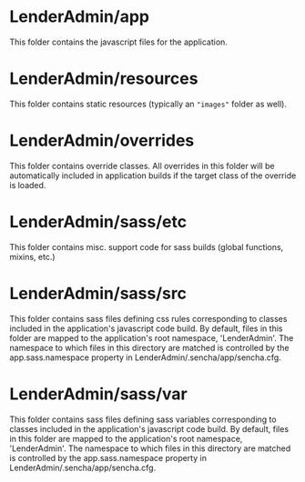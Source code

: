 # LenderAdmin/app

This folder contains the javascript files for the application.

# LenderAdmin/resources

This folder contains static resources (typically an `"images"` folder as well).

# LenderAdmin/overrides

This folder contains override classes. All overrides in this folder will be 
automatically included in application builds if the target class of the override
is loaded.

# LenderAdmin/sass/etc

This folder contains misc. support code for sass builds (global functions, 
mixins, etc.)

# LenderAdmin/sass/src

This folder contains sass files defining css rules corresponding to classes
included in the application's javascript code build.  By default, files in this 
folder are mapped to the application's root namespace, 'LenderAdmin'. The
namespace to which files in this directory are matched is controlled by the
app.sass.namespace property in LenderAdmin/.sencha/app/sencha.cfg. 

# LenderAdmin/sass/var

This folder contains sass files defining sass variables corresponding to classes
included in the application's javascript code build.  By default, files in this 
folder are mapped to the application's root namespace, 'LenderAdmin'. The
namespace to which files in this directory are matched is controlled by the
app.sass.namespace property in LenderAdmin/.sencha/app/sencha.cfg. 
